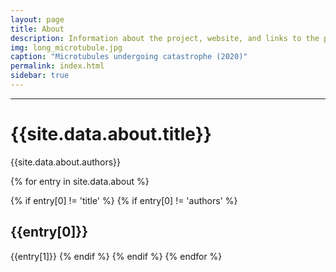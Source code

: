 ```yaml
---
layout: page
title: About
description: Information about the project, website, and links to the paper and SI
img: long_microtubule.jpg
caption: "Microtubules undergoing catastrophe (2020)"
permalink: index.html
sidebar: true
---
```


---


# {{site.data.about.title}}
{{site.data.about.authors}}

{% for entry in site.data.about %}

{% if entry[0] != 'title' %}
{% if entry[0] != 'authors' %}
## {{entry[0]}}
{{entry[1]}}
{% endif %}
{% endif %}
{% endfor %}
